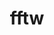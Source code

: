 ---
title: "fftw"
layout: cache
categories: [package, develop]
meta: {"compilers": ["cce@=18.0.0", "gcc@=10.3.0", "gcc@=11.4.0", "gcc@=7.3.1", "gcc@=9.4.0", "oneapi@=2024.2.1"], "num_specs": 92, "num_specs_by_stack": {"aws-isc": 3, "aws-isc-aarch64": 3, "e4s": 25, "e4s-cray-rhel": 3, "e4s-cray-sles": 1, "e4s-neoverse-v2": 20, "e4s-neoverse_v1": 12, "e4s-oneapi": 11, "e4s-power": 8, "hep": 6, "root": 92}, "oss": ["amzn2", "rhel8", "sle_hpc15", "ubuntu20.04", "ubuntu22.04"], "platforms": ["linux"], "stacks": ["aws-isc", "aws-isc-aarch64", "e4s", "e4s-cray-rhel", "e4s-cray-sles", "e4s-neoverse-v2", "e4s-neoverse_v1", "e4s-oneapi", "e4s-power", "hep", "root"], "targets": ["aarch64", "neoverse_v1", "neoverse_v2", "ppc64le", "x86_64_v3", "x86_64_v4"], "versions": ["3.3.10"]}
spec_details: [{"compiler": "gcc@=11.4.0", "hash": "2gidi6phx27lfjf56j5pqlkn7meguy5s", "os": "ubuntu22.04", "platform": "linux", "size": "-", "stacks": ["e4s-neoverse-v2", "root"], "target": "neoverse_v2", "variants": ["build_system=autotools", "+mpi", "~openmp", "patches=872cff9", "~pfft_patches", "precision=double,float", "+shared"], "versions": ["3.3.10"]}, {"compiler": "gcc@=11.4.0", "hash": "2kkxkrcxz25jmtizu5slqvc5su34ylk2", "os": "ubuntu22.04", "platform": "linux", "size": "-", "stacks": ["e4s-neoverse-v2", "root"], "target": "neoverse_v2", "variants": ["build_system=autotools", "+mpi", "+openmp", "patches=872cff9", "~pfft_patches", "precision=double,float", "+shared"], "versions": ["3.3.10"]}, {"compiler": "oneapi@=2024.2.1", "hash": "2lvtlofks2fspha3ynmfiru7eflsl6z3", "os": "ubuntu22.04", "platform": "linux", "size": "-", "stacks": ["e4s-oneapi", "root"], "target": "x86_64_v3", "variants": ["build_system=autotools", "+mpi", "+openmp", "patches=872cff9", "~pfft_patches", "precision=double,float", "+shared"], "versions": ["3.3.10"]}, {"compiler": "gcc@=9.4.0", "hash": "354kcagogs6jegezirzu4cfkkcseag44", "os": "ubuntu20.04", "platform": "linux", "size": "-", "stacks": ["e4s-power", "root"], "target": "ppc64le", "variants": ["build_system=autotools", "+mpi", "~openmp", "patches=872cff9", "~pfft_patches", "precision=double,float", "+shared"], "versions": ["3.3.10"]}, {"compiler": "oneapi@=2024.2.1", "hash": "3a2h77mq2jvqcoiv5opxgpndukzko2en", "os": "ubuntu22.04", "platform": "linux", "size": "-", "stacks": ["e4s-oneapi", "root"], "target": "x86_64_v3", "variants": ["build_system=autotools", "+mpi", "+openmp", "patches=872cff9", "~pfft_patches", "precision=double,float", "+shared"], "versions": ["3.3.10"]}, {"compiler": "gcc@=7.3.1", "hash": "3eggwffbz6vjblyf5fqrbgtqje7aty3b", "os": "amzn2", "platform": "linux", "size": "-", "stacks": ["aws-isc", "root"], "target": "x86_64_v3", "variants": ["build_system=autotools", "+mpi", "~openmp", "patches=872cff9", "~pfft_patches", "precision=double,float", "+shared"], "versions": ["3.3.10"]}, {"compiler": "gcc@=9.4.0", "hash": "3el5fnd6oizg63jz76xgl6h3qnsicj2y", "os": "ubuntu20.04", "platform": "linux", "size": "-", "stacks": ["e4s-power", "root"], "target": "ppc64le", "variants": ["build_system=autotools", "+mpi", "+openmp", "patches=872cff9", "~pfft_patches", "precision=double,float", "+shared"], "versions": ["3.3.10"]}, {"compiler": "gcc@=11.4.0", "hash": "3pwlnlaylmmflqfyeqrff2ushuggbvzy", "os": "ubuntu22.04", "platform": "linux", "size": "-", "stacks": ["e4s", "root"], "target": "x86_64_v3", "variants": ["build_system=autotools", "+mpi", "~openmp", "patches=872cff9", "~pfft_patches", "precision=double,float", "+shared"], "versions": ["3.3.10"]}, {"compiler": "gcc@=11.4.0", "hash": "3qwpxsbtv6utfqxyj5sbzvlriyon45va", "os": "ubuntu22.04", "platform": "linux", "size": "-", "stacks": ["e4s-neoverse-v2", "root"], "target": "neoverse_v2", "variants": ["build_system=autotools", "+mpi", "~openmp", "patches=872cff9", "~pfft_patches", "precision=double,float", "+shared"], "versions": ["3.3.10"]}, {"compiler": "gcc@=11.4.0", "hash": "3s52ceabru6k7xplzkydvqxp5wdkwkx5", "os": "ubuntu22.04", "platform": "linux", "size": "-", "stacks": ["e4s-neoverse-v2", "root"], "target": "neoverse_v2", "variants": ["build_system=autotools", "+mpi", "+openmp", "patches=872cff9", "~pfft_patches", "precision=double,float", "+shared"], "versions": ["3.3.10"]}, {"compiler": "gcc@=11.4.0", "hash": "4bt4z36cp7ejfcdwevjjauum6ogklyiv", "os": "ubuntu22.04", "platform": "linux", "size": "-", "stacks": ["e4s", "root"], "target": "x86_64_v3", "variants": ["build_system=autotools", "+mpi", "+openmp", "patches=872cff9", "~pfft_patches", "precision=double,float", "+shared"], "versions": ["3.3.10"]}, {"compiler": "gcc@=11.4.0", "hash": "4lhijqg733avi3til3vb7gdm4t2qdrze", "os": "ubuntu22.04", "platform": "linux", "size": "-", "stacks": ["e4s", "root"], "target": "x86_64_v3", "variants": ["build_system=autotools", "+mpi", "+openmp", "patches=872cff9", "~pfft_patches", "precision=double,float", "+shared"], "versions": ["3.3.10"]}, {"compiler": "gcc@=11.4.0", "hash": "4nfxrbzxtwr6qexx7bz7bpxjz7ezpbws", "os": "ubuntu22.04", "platform": "linux", "size": "-", "stacks": ["e4s-neoverse_v1", "root"], "target": "neoverse_v1", "variants": ["build_system=autotools", "+mpi", "+openmp", "patches=872cff9", "~pfft_patches", "precision=double,float", "+shared"], "versions": ["3.3.10"]}, {"compiler": "gcc@=7.3.1", "hash": "4s2zaphg764iivfdz7o3h4na6iuwgltb", "os": "amzn2", "platform": "linux", "size": "-", "stacks": ["aws-isc-aarch64", "root"], "target": "aarch64", "variants": ["build_system=autotools", "+mpi", "~openmp", "patches=872cff9", "~pfft_patches", "precision=double,float", "+shared"], "versions": ["3.3.10"]}, {"compiler": "gcc@=11.4.0", "hash": "4tla7t7pf6abwh47vhhnkzzdwzkderrw", "os": "ubuntu22.04", "platform": "linux", "size": "-", "stacks": ["hep", "root"], "target": "x86_64_v3", "variants": ["build_system=autotools", "+mpi", "~openmp", "patches=872cff9", "~pfft_patches", "precision=double,float", "+shared"], "versions": ["3.3.10"]}, {"compiler": "gcc@=11.4.0", "hash": "4ujxv6tkb5q6qw7vwrlagu2jngozx7h6", "os": "ubuntu22.04", "platform": "linux", "size": "-", "stacks": ["e4s-neoverse_v1", "root"], "target": "neoverse_v1", "variants": ["build_system=autotools", "+mpi", "~openmp", "patches=872cff9", "~pfft_patches", "precision=double,float", "+shared"], "versions": ["3.3.10"]}, {"compiler": "gcc@=11.4.0", "hash": "5gkdngkcmxgqkbaigtay4wphmeniekim", "os": "ubuntu22.04", "platform": "linux", "size": "-", "stacks": ["e4s-neoverse_v1", "root"], "target": "neoverse_v1", "variants": ["build_system=autotools", "+mpi", "+openmp", "patches=872cff9", "~pfft_patches", "precision=double,float", "+shared"], "versions": ["3.3.10"]}, {"compiler": "gcc@=11.4.0", "hash": "5vesvrdtuzo4tg6g67mi5ckclwj7x3y6", "os": "ubuntu22.04", "platform": "linux", "size": "-", "stacks": ["e4s-neoverse-v2", "root"], "target": "neoverse_v2", "variants": ["build_system=autotools", "+mpi", "+openmp", "patches=872cff9", "~pfft_patches", "precision=double,float", "+shared"], "versions": ["3.3.10"]}, {"compiler": "gcc@=11.4.0", "hash": "6jos6yucbeifciqgzqibzvnhokyglacu", "os": "ubuntu22.04", "platform": "linux", "size": "-", "stacks": ["e4s", "root"], "target": "x86_64_v3", "variants": ["build_system=autotools", "+mpi", "~openmp", "patches=872cff9", "~pfft_patches", "precision=double,float", "+shared"], "versions": ["3.3.10"]}, {"compiler": "gcc@=11.4.0", "hash": "6n75njzuthnm2me7yb7zx7omt7pmnv7y", "os": "ubuntu22.04", "platform": "linux", "size": "-", "stacks": ["e4s-neoverse_v1", "root"], "target": "neoverse_v1", "variants": ["build_system=autotools", "+mpi", "+openmp", "patches=872cff9", "~pfft_patches", "precision=double,float", "+shared"], "versions": ["3.3.10"]}, {"compiler": "gcc@=11.4.0", "hash": "6xsk67xtk7lqrt2ynrvbbp2672ko3rcf", "os": "ubuntu22.04", "platform": "linux", "size": "-", "stacks": ["e4s", "root"], "target": "x86_64_v3", "variants": ["build_system=autotools", "+mpi", "~openmp", "patches=872cff9", "~pfft_patches", "precision=double,float", "+shared"], "versions": ["3.3.10"]}, {"compiler": "oneapi@=2024.2.1", "hash": "6zplv3isbuszjsqmq6ocjsmzaellwalo", "os": "ubuntu22.04", "platform": "linux", "size": "-", "stacks": ["e4s-oneapi", "root"], "target": "x86_64_v3", "variants": ["build_system=autotools", "+mpi", "~openmp", "patches=872cff9", "~pfft_patches", "precision=double,float", "+shared"], "versions": ["3.3.10"]}, {"compiler": "gcc@=11.4.0", "hash": "7qecltwsi6cpoyu2mtwwl3lh2aexnomf", "os": "ubuntu22.04", "platform": "linux", "size": "-", "stacks": ["e4s", "root"], "target": "x86_64_v3", "variants": ["build_system=autotools", "+mpi", "~openmp", "patches=872cff9", "~pfft_patches", "precision=double,float", "+shared"], "versions": ["3.3.10"]}, {"compiler": "gcc@=9.4.0", "hash": "7xq25w347dtwp3djisfa3muv57c7u4db", "os": "ubuntu20.04", "platform": "linux", "size": "-", "stacks": ["e4s-power", "root"], "target": "ppc64le", "variants": ["build_system=autotools", "+mpi", "~openmp", "patches=872cff9", "~pfft_patches", "precision=double,float", "+shared"], "versions": ["3.3.10"]}, {"compiler": "gcc@=11.4.0", "hash": "7zckkpqdmrhcasq6unp4swrkmu4qlypv", "os": "ubuntu22.04", "platform": "linux", "size": "-", "stacks": ["e4s", "root"], "target": "x86_64_v3", "variants": ["build_system=autotools", "+mpi", "+openmp", "patches=872cff9", "~pfft_patches", "precision=double,float", "+shared"], "versions": ["3.3.10"]}, {"compiler": "gcc@=11.4.0", "hash": "7zpgsoxaerpvckksxmo6y2amikbdfhp2", "os": "ubuntu22.04", "platform": "linux", "size": "-", "stacks": ["e4s-neoverse-v2", "root"], "target": "neoverse_v2", "variants": ["build_system=autotools", "+mpi", "+openmp", "patches=872cff9", "~pfft_patches", "precision=double,float", "+shared"], "versions": ["3.3.10"]}, {"compiler": "oneapi@=2024.2.1", "hash": "ag262mdevc7oxhmwfmx45j6ad7tjw6pe", "os": "ubuntu22.04", "platform": "linux", "size": "-", "stacks": ["e4s-oneapi", "root"], "target": "x86_64_v3", "variants": ["build_system=autotools", "+mpi", "+openmp", "patches=872cff9", "~pfft_patches", "precision=double,float", "+shared"], "versions": ["3.3.10"]}, {"compiler": "gcc@=11.4.0", "hash": "ap36i7pargmckd534ixgadzvyxdf3s6b", "os": "ubuntu22.04", "platform": "linux", "size": "-", "stacks": ["e4s", "root"], "target": "x86_64_v3", "variants": ["build_system=autotools", "+mpi", "+openmp", "patches=872cff9", "~pfft_patches", "precision=double,float", "+shared"], "versions": ["3.3.10"]}, {"compiler": "gcc@=11.4.0", "hash": "assgrslssgdvvuww3v3g6i7ymgrofp33", "os": "ubuntu22.04", "platform": "linux", "size": "-", "stacks": ["e4s-neoverse_v1", "root"], "target": "neoverse_v1", "variants": ["build_system=autotools", "+mpi", "+openmp", "patches=872cff9", "~pfft_patches", "precision=double,float", "+shared"], "versions": ["3.3.10"]}, {"compiler": "gcc@=11.4.0", "hash": "ast6datfnladsklkn3aupddalo7obzsb", "os": "ubuntu22.04", "platform": "linux", "size": "-", "stacks": ["e4s-neoverse-v2", "root"], "target": "neoverse_v2", "variants": ["build_system=autotools", "+mpi", "~openmp", "patches=872cff9", "~pfft_patches", "precision=double,float", "+shared"], "versions": ["3.3.10"]}, {"compiler": "gcc@=11.4.0", "hash": "awys26zmno2xhpwf3pctoqtgc7agseg6", "os": "ubuntu22.04", "platform": "linux", "size": "-", "stacks": ["e4s", "root"], "target": "x86_64_v3", "variants": ["build_system=autotools", "+mpi", "~openmp", "patches=872cff9", "~pfft_patches", "precision=double,float", "+shared"], "versions": ["3.3.10"]}, {"compiler": "gcc@=11.4.0", "hash": "axrw5pn75riaspq73ym5zwinq3ouhwip", "os": "ubuntu22.04", "platform": "linux", "size": "-", "stacks": ["e4s", "root"], "target": "x86_64_v3", "variants": ["build_system=autotools", "+mpi", "+openmp", "patches=872cff9", "~pfft_patches", "precision=double,float", "+shared"], "versions": ["3.3.10"]}, {"compiler": "oneapi@=2024.2.1", "hash": "aykbkxottqzhttgemcifa53zg6y3rdz7", "os": "ubuntu22.04", "platform": "linux", "size": "-", "stacks": ["e4s-oneapi", "root"], "target": "x86_64_v3", "variants": ["build_system=autotools", "+mpi", "~openmp", "patches=872cff9", "~pfft_patches", "precision=double,float", "+shared"], "versions": ["3.3.10"]}, {"compiler": "gcc@=11.4.0", "hash": "besk3jraobpxncyled72j76sm2vbojzb", "os": "ubuntu22.04", "platform": "linux", "size": "-", "stacks": ["e4s-neoverse-v2", "root"], "target": "neoverse_v2", "variants": ["build_system=autotools", "+mpi", "~openmp", "patches=872cff9", "~pfft_patches", "precision=double,float", "+shared"], "versions": ["3.3.10"]}, {"compiler": "gcc@=7.3.1", "hash": "clnx73kwm3vhkjh55f4jti4ozyuaie4i", "os": "amzn2", "platform": "linux", "size": "-", "stacks": ["aws-isc-aarch64", "root"], "target": "aarch64", "variants": ["build_system=autotools", "+mpi", "+openmp", "patches=872cff9", "~pfft_patches", "precision=double,float", "+shared"], "versions": ["3.3.10"]}, {"compiler": "gcc@=11.4.0", "hash": "cpqzyxuyf66n3rltp7m2lfkz2uvul6vr", "os": "ubuntu22.04", "platform": "linux", "size": "-", "stacks": ["e4s-neoverse-v2", "root"], "target": "neoverse_v2", "variants": ["build_system=autotools", "+mpi", "+openmp", "patches=872cff9", "~pfft_patches", "precision=double,float", "+shared"], "versions": ["3.3.10"]}, {"compiler": "gcc@=7.3.1", "hash": "czzraxdx35v7lt5nggeb52dcjo4hmoh4", "os": "amzn2", "platform": "linux", "size": "-", "stacks": ["aws-isc-aarch64", "root"], "target": "aarch64", "variants": ["build_system=autotools", "+mpi", "~openmp", "patches=872cff9", "~pfft_patches", "precision=double,float", "+shared"], "versions": ["3.3.10"]}, {"compiler": "gcc@=11.4.0", "hash": "dmrdicdhvitkw343kydqtopwnht4vluh", "os": "ubuntu22.04", "platform": "linux", "size": "-", "stacks": ["e4s", "root"], "target": "x86_64_v3", "variants": ["build_system=autotools", "+mpi", "+openmp", "patches=872cff9", "~pfft_patches", "precision=double,float", "+shared"], "versions": ["3.3.10"]}, {"compiler": "gcc@=11.4.0", "hash": "ek4fuwgmhl55xm3c5uayoxfcupfe3kl6", "os": "ubuntu22.04", "platform": "linux", "size": "-", "stacks": ["e4s-neoverse-v2", "root"], "target": "neoverse_v2", "variants": ["build_system=autotools", "+mpi", "+openmp", "patches=872cff9", "~pfft_patches", "precision=double,float", "+shared"], "versions": ["3.3.10"]}, {"compiler": "oneapi@=2024.2.1", "hash": "ema6ptp7l36lkppfymtukvskd4bq4fbt", "os": "ubuntu22.04", "platform": "linux", "size": "-", "stacks": ["e4s-oneapi", "root"], "target": "x86_64_v3", "variants": ["build_system=autotools", "+mpi", "+openmp", "patches=872cff9", "~pfft_patches", "precision=double,float", "+shared"], "versions": ["3.3.10"]}, {"compiler": "gcc@=9.4.0", "hash": "et4a5hh5sbedybjkprkou3ghrfcfrglm", "os": "ubuntu20.04", "platform": "linux", "size": "-", "stacks": ["e4s-power", "root"], "target": "ppc64le", "variants": ["build_system=autotools", "+mpi", "+openmp", "patches=872cff9", "~pfft_patches", "precision=double,float", "+shared"], "versions": ["3.3.10"]}, {"compiler": "gcc@=7.3.1", "hash": "eyhwvoaav5otuq5p7w6kq5qo7nnaggje", "os": "amzn2", "platform": "linux", "size": "-", "stacks": ["aws-isc", "root"], "target": "x86_64_v3", "variants": ["build_system=autotools", "+mpi", "~openmp", "patches=872cff9", "~pfft_patches", "precision=double,float", "+shared"], "versions": ["3.3.10"]}, {"compiler": "gcc@=11.4.0", "hash": "fcekmkf3cdqibfbcbxewfn2g2xifhg3n", "os": "ubuntu22.04", "platform": "linux", "size": "-", "stacks": ["e4s-neoverse_v1", "root"], "target": "neoverse_v1", "variants": ["build_system=autotools", "+mpi", "+openmp", "patches=872cff9", "~pfft_patches", "precision=double,float", "+shared"], "versions": ["3.3.10"]}, {"compiler": "gcc@=11.4.0", "hash": "fgi3boyjqbddsikqjz4mtlwreazo3cc4", "os": "ubuntu22.04", "platform": "linux", "size": "-", "stacks": ["e4s", "root"], "target": "x86_64_v3", "variants": ["build_system=autotools", "+mpi", "+openmp", "patches=872cff9", "~pfft_patches", "precision=double,float", "+shared"], "versions": ["3.3.10"]}, {"compiler": "gcc@=9.4.0", "hash": "gdhj654g4rbqfzcfgurnp3qiifivirkt", "os": "ubuntu20.04", "platform": "linux", "size": "-", "stacks": ["e4s-power", "root"], "target": "ppc64le", "variants": ["build_system=autotools", "+mpi", "+openmp", "patches=872cff9", "~pfft_patches", "precision=double,float", "+shared"], "versions": ["3.3.10"]}, {"compiler": "gcc@=11.4.0", "hash": "gilm63ctc5bc5mqf27rup36awmfjthri", "os": "ubuntu22.04", "platform": "linux", "size": "-", "stacks": ["e4s", "root"], "target": "x86_64_v3", "variants": ["build_system=autotools", "+mpi", "~openmp", "patches=872cff9", "~pfft_patches", "precision=double,float", "+shared"], "versions": ["3.3.10"]}, {"compiler": "oneapi@=2024.2.1", "hash": "ieikinnddvziuo6ged54xnhgd4k4kknu", "os": "ubuntu22.04", "platform": "linux", "size": "-", "stacks": ["e4s-oneapi", "root"], "target": "x86_64_v3", "variants": ["build_system=autotools", "+mpi", "~openmp", "patches=872cff9", "~pfft_patches", "precision=double,float", "+shared"], "versions": ["3.3.10"]}, {"compiler": "gcc@=11.4.0", "hash": "if4iwy6bnaz4omqqz3mdzo7qnrop4stx", "os": "ubuntu22.04", "platform": "linux", "size": "-", "stacks": ["e4s-neoverse-v2", "root"], "target": "neoverse_v2", "variants": ["build_system=autotools", "+mpi", "+openmp", "patches=872cff9", "~pfft_patches", "precision=double,float", "+shared"], "versions": ["3.3.10"]}, {"compiler": "gcc@=11.4.0", "hash": "iwsf66ta5l4op46644fvzowlbxv3vh2z", "os": "ubuntu22.04", "platform": "linux", "size": "-", "stacks": ["e4s-neoverse-v2", "root"], "target": "neoverse_v2", "variants": ["build_system=autotools", "+mpi", "+openmp", "patches=872cff9", "~pfft_patches", "precision=double,float", "+shared"], "versions": ["3.3.10"]}, {"compiler": "gcc@=10.3.0", "hash": "jda6qk7gatejfpsc7cv4j33wh35m7565", "os": "sle_hpc15", "platform": "linux", "size": "-", "stacks": ["e4s-cray-sles", "root"], "target": "x86_64_v4", "variants": ["build_system=autotools", "+mpi", "~openmp", "patches=872cff9", "~pfft_patches", "precision=double,float", "+shared"], "versions": ["3.3.10"]}, {"compiler": "gcc@=7.3.1", "hash": "jw5lt5a22czabeuh46xjd5nn55swctx6", "os": "amzn2", "platform": "linux", "size": "-", "stacks": ["aws-isc", "root"], "target": "x86_64_v3", "variants": ["build_system=autotools", "+mpi", "+openmp", "patches=872cff9", "~pfft_patches", "precision=double,float", "+shared"], "versions": ["3.3.10"]}, {"compiler": "gcc@=11.4.0", "hash": "jwyxlf7yhgwqljfq4p6q4q2qhiz5d3eh", "os": "ubuntu22.04", "platform": "linux", "size": "-", "stacks": ["e4s-neoverse_v1", "root"], "target": "neoverse_v1", "variants": ["build_system=autotools", "+mpi", "~openmp", "patches=872cff9", "~pfft_patches", "precision=double,float", "+shared"], "versions": ["3.3.10"]}, {"compiler": "oneapi@=2024.2.1", "hash": "jxiu7gt7ndvx2y6lvhb3vnu2e2gizb33", "os": "ubuntu22.04", "platform": "linux", "size": "-", "stacks": ["e4s-oneapi", "root"], "target": "x86_64_v3", "variants": ["build_system=autotools", "+mpi", "+openmp", "patches=872cff9", "~pfft_patches", "precision=double,float", "+shared"], "versions": ["3.3.10"]}, {"compiler": "gcc@=11.4.0", "hash": "kskqkyyucr32cgb7djdsgrux6dacn7cu", "os": "ubuntu22.04", "platform": "linux", "size": "-", "stacks": ["e4s", "root"], "target": "x86_64_v3", "variants": ["build_system=autotools", "+mpi", "+openmp", "patches=872cff9", "~pfft_patches", "precision=double,float", "+shared"], "versions": ["3.3.10"]}, {"compiler": "gcc@=11.4.0", "hash": "kx7ettmivjnzob4bew6m3gdjgkwz7xlw", "os": "ubuntu22.04", "platform": "linux", "size": "-", "stacks": ["e4s", "root"], "target": "x86_64_v3", "variants": ["build_system=autotools", "+mpi", "+openmp", "patches=872cff9", "~pfft_patches", "precision=double,float", "+shared"], "versions": ["3.3.10"]}, {"compiler": "gcc@=11.4.0", "hash": "llvvoz45yuifowlyekh3yridd6zg4e5v", "os": "ubuntu22.04", "platform": "linux", "size": "-", "stacks": ["e4s", "root"], "target": "x86_64_v3", "variants": ["build_system=autotools", "+mpi", "+openmp", "patches=872cff9", "~pfft_patches", "precision=double,float", "+shared"], "versions": ["3.3.10"]}, {"compiler": "gcc@=11.4.0", "hash": "lx6itosasy66upv5xnquo7dlq22jpqdv", "os": "ubuntu22.04", "platform": "linux", "size": "-", "stacks": ["hep", "root"], "target": "x86_64_v3", "variants": ["build_system=autotools", "+mpi", "~openmp", "patches=872cff9", "~pfft_patches", "precision=double,float", "+shared"], "versions": ["3.3.10"]}, {"compiler": "gcc@=11.4.0", "hash": "lyc56zsqja5xl7klloivjnygv54wldto", "os": "ubuntu22.04", "platform": "linux", "size": "-", "stacks": ["e4s", "root"], "target": "x86_64_v3", "variants": ["build_system=autotools", "+mpi", "+openmp", "patches=872cff9", "~pfft_patches", "precision=double,float", "+shared"], "versions": ["3.3.10"]}, {"compiler": "gcc@=11.4.0", "hash": "m5uglmjysoyau7bcobhbufr2viehgdoa", "os": "ubuntu22.04", "platform": "linux", "size": "-", "stacks": ["e4s-neoverse_v1", "root"], "target": "neoverse_v1", "variants": ["build_system=autotools", "+mpi", "+openmp", "patches=872cff9", "~pfft_patches", "precision=double,float", "+shared"], "versions": ["3.3.10"]}, {"compiler": "gcc@=11.4.0", "hash": "mjmswaq2uoyxrmpnd4ixisupaei6j4wt", "os": "ubuntu22.04", "platform": "linux", "size": "-", "stacks": ["e4s", "root"], "target": "x86_64_v3", "variants": ["build_system=autotools", "+mpi", "+openmp", "patches=872cff9", "~pfft_patches", "precision=double,float", "+shared"], "versions": ["3.3.10"]}, {"compiler": "gcc@=11.4.0", "hash": "mpggjh2cje3nmo6sihtfxmmwwrhftjgk", "os": "ubuntu22.04", "platform": "linux", "size": "-", "stacks": ["e4s", "root"], "target": "x86_64_v3", "variants": ["build_system=autotools", "+mpi", "+openmp", "patches=872cff9", "~pfft_patches", "precision=double,float", "+shared"], "versions": ["3.3.10"]}, {"compiler": "gcc@=11.4.0", "hash": "nfiiftxk7jagjmi6gfso2xdbo2bufnuc", "os": "ubuntu22.04", "platform": "linux", "size": "-", "stacks": ["e4s", "root"], "target": "x86_64_v3", "variants": ["build_system=autotools", "+mpi", "+openmp", "patches=872cff9", "~pfft_patches", "precision=double,float", "+shared"], "versions": ["3.3.10"]}, {"compiler": "cce@=18.0.0", "hash": "nig4jtzmvm3ru5xruwxsfg3sistq4uz4", "os": "rhel8", "platform": "linux", "size": "-", "stacks": ["e4s-cray-rhel", "root"], "target": "x86_64_v3", "variants": ["build_system=autotools", "+mpi", "~openmp", "patches=872cff9", "~pfft_patches", "precision=double,float", "+shared"], "versions": ["3.3.10"]}, {"compiler": "gcc@=11.4.0", "hash": "o2d453w5ozrtpk2mbeunlfveqiath5ya", "os": "ubuntu22.04", "platform": "linux", "size": "-", "stacks": ["e4s", "root"], "target": "x86_64_v3", "variants": ["build_system=autotools", "+mpi", "+openmp", "patches=872cff9", "~pfft_patches", "precision=double,float", "+shared"], "versions": ["3.3.10"]}, {"compiler": "gcc@=11.4.0", "hash": "ofvqg3ej2gbctblm2jm3budeicmhj3hw", "os": "ubuntu22.04", "platform": "linux", "size": "-", "stacks": ["e4s-neoverse-v2", "root"], "target": "neoverse_v2", "variants": ["build_system=autotools", "+mpi", "+openmp", "patches=872cff9", "~pfft_patches", "precision=double,float", "+shared"], "versions": ["3.3.10"]}, {"compiler": "gcc@=11.4.0", "hash": "okqjmsfguwd4kn4nctdy7b2vwcapcxfk", "os": "ubuntu22.04", "platform": "linux", "size": "-", "stacks": ["e4s-neoverse-v2", "root"], "target": "neoverse_v2", "variants": ["build_system=autotools", "+mpi", "+openmp", "patches=872cff9", "~pfft_patches", "precision=double,float", "+shared"], "versions": ["3.3.10"]}, {"compiler": "gcc@=11.4.0", "hash": "q4nqujhfkf6a26qytoyv3tfpl3oojel4", "os": "ubuntu22.04", "platform": "linux", "size": "-", "stacks": ["e4s", "root"], "target": "x86_64_v3", "variants": ["build_system=autotools", "+mpi", "~openmp", "patches=872cff9", "~pfft_patches", "precision=double,float", "+shared"], "versions": ["3.3.10"]}, {"compiler": "gcc@=11.4.0", "hash": "q6owf7isbihwnnnmeqmpql222dr7xced", "os": "ubuntu22.04", "platform": "linux", "size": "-", "stacks": ["e4s-neoverse_v1", "root"], "target": "neoverse_v1", "variants": ["build_system=autotools", "+mpi", "+openmp", "patches=872cff9", "~pfft_patches", "precision=double,float", "+shared"], "versions": ["3.3.10"]}, {"compiler": "gcc@=11.4.0", "hash": "qhixun4pzhj2curun22bwe5rd5lxwwuk", "os": "ubuntu22.04", "platform": "linux", "size": "-", "stacks": ["e4s-neoverse-v2", "root"], "target": "neoverse_v2", "variants": ["build_system=autotools", "+mpi", "~openmp", "patches=872cff9", "~pfft_patches", "precision=double,float", "+shared"], "versions": ["3.3.10"]}, {"compiler": "gcc@=11.4.0", "hash": "qifd6sthbrrsmdrma6xu2kxehgzjsv4f", "os": "ubuntu22.04", "platform": "linux", "size": "-", "stacks": ["e4s-neoverse_v1", "root"], "target": "neoverse_v1", "variants": ["build_system=autotools", "+mpi", "+openmp", "patches=872cff9", "~pfft_patches", "precision=double,float", "+shared"], "versions": ["3.3.10"]}, {"compiler": "gcc@=11.4.0", "hash": "qka3bixlpyovfj7qv6jefg3n5di3sse6", "os": "ubuntu22.04", "platform": "linux", "size": "-", "stacks": ["e4s-neoverse_v1", "root"], "target": "neoverse_v1", "variants": ["build_system=autotools", "+mpi", "~openmp", "patches=872cff9", "~pfft_patches", "precision=double,float", "+shared"], "versions": ["3.3.10"]}, {"compiler": "oneapi@=2024.2.1", "hash": "qrvw7aljurdtmgcaoxdqfkrq2txfhacm", "os": "ubuntu22.04", "platform": "linux", "size": "-", "stacks": ["e4s-oneapi", "root"], "target": "x86_64_v3", "variants": ["build_system=autotools", "+mpi", "+openmp", "patches=872cff9", "~pfft_patches", "precision=double,float", "+shared"], "versions": ["3.3.10"]}, {"compiler": "gcc@=11.4.0", "hash": "r2mfblyodz5hfkh255e3pr7em6q6dpqk", "os": "ubuntu22.04", "platform": "linux", "size": "-", "stacks": ["e4s-neoverse-v2", "root"], "target": "neoverse_v2", "variants": ["build_system=autotools", "+mpi", "+openmp", "patches=872cff9", "~pfft_patches", "precision=double,float", "+shared"], "versions": ["3.3.10"]}, {"compiler": "gcc@=9.4.0", "hash": "r5rntjfmf5nr4zytgmy4rwku755m22np", "os": "ubuntu20.04", "platform": "linux", "size": "-", "stacks": ["e4s-power", "root"], "target": "ppc64le", "variants": ["build_system=autotools", "+mpi", "+openmp", "patches=872cff9", "~pfft_patches", "precision=double,float", "+shared"], "versions": ["3.3.10"]}, {"compiler": "gcc@=11.4.0", "hash": "sjm4fcqx5stfaokbheore2p7qsqnbbks", "os": "ubuntu22.04", "platform": "linux", "size": "-", "stacks": ["hep", "root"], "target": "x86_64_v3", "variants": ["build_system=autotools", "+mpi", "~openmp", "patches=872cff9", "~pfft_patches", "precision=double,float", "+shared"], "versions": ["3.3.10"]}, {"compiler": "gcc@=11.4.0", "hash": "tinot2trxat5i3w53vsn2ysma5feyv7n", "os": "ubuntu22.04", "platform": "linux", "size": "-", "stacks": ["e4s", "root"], "target": "x86_64_v3", "variants": ["build_system=autotools", "+mpi", "~openmp", "patches=872cff9", "~pfft_patches", "precision=double,float", "+shared"], "versions": ["3.3.10"]}, {"compiler": "gcc@=11.4.0", "hash": "tlnr4wxe4ugw2mnvr2lrnjgyeiwe5g2w", "os": "ubuntu22.04", "platform": "linux", "size": "-", "stacks": ["e4s", "root"], "target": "x86_64_v3", "variants": ["build_system=autotools", "+mpi", "~openmp", "patches=872cff9", "~pfft_patches", "precision=double,float", "+shared"], "versions": ["3.3.10"]}, {"compiler": "gcc@=11.4.0", "hash": "tzjm4frio22d2k23d7tnqtoboprjxkxd", "os": "ubuntu22.04", "platform": "linux", "size": "-", "stacks": ["hep", "root"], "target": "x86_64_v3", "variants": ["build_system=autotools", "+mpi", "~openmp", "patches=872cff9", "~pfft_patches", "precision=double,float", "+shared"], "versions": ["3.3.10"]}, {"compiler": "gcc@=11.4.0", "hash": "ukhm5qqkh36qgr43tghfex7iozcbzpe5", "os": "ubuntu22.04", "platform": "linux", "size": "-", "stacks": ["e4s", "root"], "target": "x86_64_v3", "variants": ["build_system=autotools", "+mpi", "~openmp", "patches=872cff9", "~pfft_patches", "precision=double,float", "+shared"], "versions": ["3.3.10"]}, {"compiler": "gcc@=9.4.0", "hash": "un7pjxsk4s4sp7cirli5q76g7s67zqtb", "os": "ubuntu20.04", "platform": "linux", "size": "-", "stacks": ["e4s-power", "root"], "target": "ppc64le", "variants": ["build_system=autotools", "+mpi", "+openmp", "patches=872cff9", "~pfft_patches", "precision=double,float", "+shared"], "versions": ["3.3.10"]}, {"compiler": "gcc@=11.4.0", "hash": "usobpznewopj5ywnabsqykaokotnuiyq", "os": "ubuntu22.04", "platform": "linux", "size": "-", "stacks": ["e4s-neoverse-v2", "root"], "target": "neoverse_v2", "variants": ["build_system=autotools", "+mpi", "+openmp", "patches=872cff9", "~pfft_patches", "precision=double,float", "+shared"], "versions": ["3.3.10"]}, {"compiler": "gcc@=11.4.0", "hash": "v54j3wxr3ej6aqzqukt3sygl5xuqhkgx", "os": "ubuntu22.04", "platform": "linux", "size": "-", "stacks": ["e4s-neoverse-v2", "root"], "target": "neoverse_v2", "variants": ["build_system=autotools", "+mpi", "+openmp", "patches=872cff9", "~pfft_patches", "precision=double,float", "+shared"], "versions": ["3.3.10"]}, {"compiler": "gcc@=11.4.0", "hash": "vnyyjmhg6hpdbzmi3grlpfujkzz7grp4", "os": "ubuntu22.04", "platform": "linux", "size": "-", "stacks": ["e4s-neoverse-v2", "root"], "target": "neoverse_v2", "variants": ["build_system=autotools", "+mpi", "+openmp", "patches=872cff9", "~pfft_patches", "precision=double,float", "+shared"], "versions": ["3.3.10"]}, {"compiler": "cce@=18.0.0", "hash": "vxw6wrjjxbva22ctdk7zzprwiyvklfd3", "os": "rhel8", "platform": "linux", "size": "-", "stacks": ["e4s-cray-rhel", "root"], "target": "x86_64_v3", "variants": ["build_system=autotools", "+mpi", "~openmp", "patches=872cff9", "~pfft_patches", "precision=double,float", "+shared"], "versions": ["3.3.10"]}, {"compiler": "gcc@=11.4.0", "hash": "vzcgqnehrwmwtmo65m2mm5aw64q36ioa", "os": "ubuntu22.04", "platform": "linux", "size": "-", "stacks": ["e4s-neoverse_v1", "root"], "target": "neoverse_v1", "variants": ["build_system=autotools", "+mpi", "+openmp", "patches=872cff9", "~pfft_patches", "precision=double,float", "+shared"], "versions": ["3.3.10"]}, {"compiler": "oneapi@=2024.2.1", "hash": "w6k44slot7rkzjegqh4tqferjnqe45qi", "os": "ubuntu22.04", "platform": "linux", "size": "-", "stacks": ["e4s-oneapi", "root"], "target": "x86_64_v3", "variants": ["build_system=autotools", "+mpi", "~openmp", "patches=872cff9", "~pfft_patches", "precision=double,float", "+shared"], "versions": ["3.3.10"]}, {"compiler": "gcc@=11.4.0", "hash": "wtkq5kxd2o5z2p56d47t3z2xnso5aoqi", "os": "ubuntu22.04", "platform": "linux", "size": "-", "stacks": ["e4s-neoverse-v2", "root"], "target": "neoverse_v2", "variants": ["build_system=autotools", "+mpi", "+openmp", "patches=872cff9", "~pfft_patches", "precision=double,float", "+shared"], "versions": ["3.3.10"]}, {"compiler": "oneapi@=2024.2.1", "hash": "x7j5ouftdnpbg5jqxmtf3arm3uc6xrg4", "os": "ubuntu22.04", "platform": "linux", "size": "-", "stacks": ["e4s-oneapi", "root"], "target": "x86_64_v3", "variants": ["build_system=autotools", "+mpi", "~openmp", "patches=872cff9", "~pfft_patches", "precision=double,float", "+shared"], "versions": ["3.3.10"]}, {"compiler": "gcc@=11.4.0", "hash": "ymhuye2fzwnyrtvobyduub3wiv4ez4l3", "os": "ubuntu22.04", "platform": "linux", "size": "-", "stacks": ["hep", "root"], "target": "x86_64_v3", "variants": ["build_system=autotools", "+mpi", "~openmp", "patches=872cff9", "~pfft_patches", "precision=double,float", "+shared"], "versions": ["3.3.10"]}, {"compiler": "gcc@=11.4.0", "hash": "yxawfydiybwx3gqxokllcwgn5l2yq3fw", "os": "ubuntu22.04", "platform": "linux", "size": "-", "stacks": ["hep", "root"], "target": "x86_64_v3", "variants": ["build_system=autotools", "+mpi", "~openmp", "patches=872cff9", "~pfft_patches", "precision=double,float", "+shared"], "versions": ["3.3.10"]}, {"compiler": "cce@=18.0.0", "hash": "zfa7p3zarylh6it2pwcjxhg42mepkqlj", "os": "rhel8", "platform": "linux", "size": "-", "stacks": ["e4s-cray-rhel", "root"], "target": "x86_64_v3", "variants": ["build_system=autotools", "+mpi", "~openmp", "patches=872cff9", "~pfft_patches", "precision=double,float", "+shared"], "versions": ["3.3.10"]}, {"compiler": "gcc@=9.4.0", "hash": "zv2ccdk4yfmn2mpg2xwipoaud7qtpmtc", "os": "ubuntu20.04", "platform": "linux", "size": "-", "stacks": ["e4s-power", "root"], "target": "ppc64le", "variants": ["build_system=autotools", "+mpi", "+openmp", "patches=872cff9", "~pfft_patches", "precision=double,float", "+shared"], "versions": ["3.3.10"]}]
---